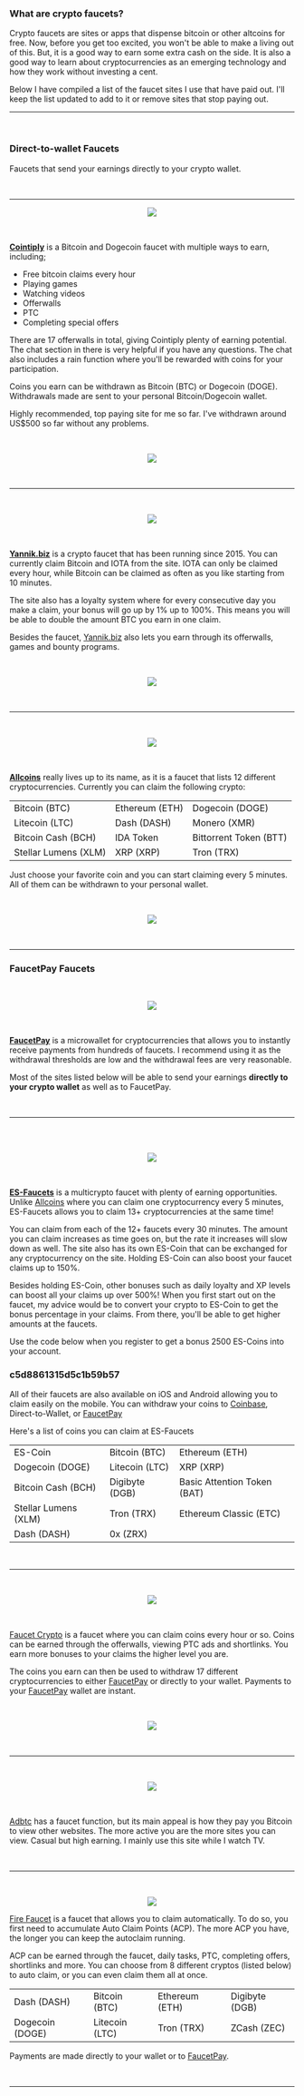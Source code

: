 ### What are crypto faucets?

Crypto faucets are sites or apps that dispense bitcoin or other altcoins for free. Now, before you get too excited, you won't be able to make a living out of this. But, it is a good way to earn some extra cash on the side. It is also a good way to learn about cryptocurrencies as an emerging technology and how they work without investing a cent.

Below I have compiled a list of the faucet sites I use that have paid out. I'll keep the list updated to add to it or remove sites that stop paying out. 

<hr>
<br>

### Direct-to-wallet Faucets
Faucets that send your earnings directly to your crypto wallet.

<br>
<hr>

<p align="center">
  <a href="https://cointiply.com/r/Zn3J" target="_blank"><img src="https://i.imgur.com/yCy1WRt.jpg"></a>
</p>

<br> 

<b>[Cointiply](https://cointiply.com/r/Zn3J)</b> is a Bitcoin and Dogecoin faucet with multiple ways to earn, including; 
- Free bitcoin claims every hour 
- Playing games
- Watching videos
- Offerwalls
- PTC
- Completing special offers

There are 17 offerwalls in total, giving Cointiply plenty of earning potential. The chat section in there is very helpful if you have any questions. The chat also includes a rain function where you'll be rewarded with coins for your participation.

Coins you earn can be withdrawn as Bitcoin (BTC) or Dogecoin (DOGE). Withdrawals made are sent to your personal Bitcoin/Dogecoin wallet. 

Highly recommended, top paying site for me so far. I've withdrawn around US$500 so far without any problems.

<br>

<p align="center">
  <a href="https://cointiply.com/r/Zn3J" target="_blank"><img src="https://i.imgur.com/tDFelUi.png"></a>
</p>

<br> 

<hr>
<br>

<p align="center">
  <a href="http://yannik.biz/?ref=59594" target="_blank"><img src="https://i.imgur.com/a1mmhxB.png"></a>
</p>

<br>

<b>[Yannik.biz](http://yannik.biz/?ref=59594)</b> is a crypto faucet that has been running since 2015. You can currently claim Bitcoin and IOTA from the site. IOTA can only be claimed every hour, while Bitcoin can be claimed as often as you like starting from 10 minutes. 

The site also has a loyalty system where for every consecutive day you make a claim, your bonus will go up by 1% up to 100%. This means you will be able to double the amount BTC you earn in one claim.

Besides the faucet, [Yannik.biz](http://yannik.biz/?ref=59594) also lets you earn through its offerwalls, games and bounty programs.

<br>

<p align="center">
  <a href="http://yannik.biz/?ref=59594" target="_blank"><img src="https://i.imgur.com/nXbi7Hd.png"></a>
</p>

<br>
<hr>
<br>

<p align="center">
  <a href="https://allcoins.pw/?ref=15312" target="_blank"><img src="https://i.imgur.com/m9pBetV.png"></a>
</p>

<br>

<b>[Allcoins](https://allcoins.pw/?ref=15312)</b> really lives up to its name, as it is a faucet that lists 12 different cryptocurrencies. Currently you can claim the following crypto:

<table align="center">
  <tr>
    <td>Bitcoin (BTC)</td>
    <td>Ethereum (ETH)</td>
    <td>Dogecoin (DOGE)</td>       
  </tr>
  <tr>
    <td>Litecoin (LTC)</td> 
    <td>Dash (DASH)</td>    
    <td>Monero (XMR)</td>    
  </tr>
  <tr>
    <td>Bitcoin Cash (BCH)</td>
    <td>IDA Token</td>
    <td>Bittorrent Token (BTT)</td>
  </tr>
  <tr>
    <td>Stellar Lumens (XLM)</td>
    <td>XRP (XRP)</td>
    <td>Tron (TRX)</td>
  </tr>
</table>

Just choose your favorite coin and you can start claiming every 5 minutes. All of them can be withdrawn to your personal wallet.

<br>

<p align="center">
  <a href="https://allcoins.pw/?ref=15312" target="_blank"><img src="https://i.imgur.com/pkAFv2A.png"></a>
</p>

<br>
<hr>

### FaucetPay Faucets

<br>

<p align="center">
  <a href="https://faucetpay.io/?r=312183" target="_blank"><img src="https://i.imgur.com/qkYIujU.png"></a>
</p>

<br>

<b>[FaucetPay](https://faucetpay.io/?r=312183)</b> is a microwallet for cryptocurrencies that allows you to instantly receive payments from hundreds of faucets. I recommend using it as the withdrawal thresholds are low and the withdrawal fees are very reasonable. 

Most of the sites listed below will be able to send your earnings <b>directly to your crypto wallet</b> as well as to FaucetPay. 

<br>
<hr>
<br>

<br>

<p align="center">
  <a href="https://es.btcnewz.com/auth/register?ref=c5d8861315d5c1b59b57" target="_blank"><img src="https://i.imgur.com/h2I7Ry3.png"></a>
</p>

<br>

<b>[ES-Faucets](https://es.btcnewz.com/auth/register?ref=c5d8861315d5c1b59b57)</b> is a multicrypto faucet with plenty of earning opportunities. Unlike [Allcoins](https://allcoins.pw/?ref=15312) where you can claim one cryptocurrency every 5 minutes, ES-Faucets allows you to claim 13+ cryptocurrencies at the same time! 

You can claim from each of the 12+ faucets every 30 minutes. The amount you can claim increases as time goes on, but the rate it increases will slow down as well. The site also has its own ES-Coin that can be exchanged for any cryptocurrency on the site. Holding ES-Coin can also boost your faucet claims up to 150%. 

Besides holding ES-Coin, other bonuses such as daily loyalty and XP levels can boost all your claims up over 500%! When you first start out on the faucet, my advice would be to convert your crypto to ES-Coin to get the bonus percentage in your claims. From there, you'll be able to get higher amounts at the faucets.

Use the code below when you register to get a bonus 2500 ES-Coins into your account.

### c5d8861315d5c1b59b57

All of their faucets are also available on iOS and Android allowing you to claim easily on the mobile. You can withdraw your coins to [Coinbase](https://www.coinbase.com/), Direct-to-Wallet, or [FaucetPay](https://faucetpay.io/?r=312183)

Here's a list of coins you can claim at ES-Faucets

<table align="center">
  <tr>
    <td>ES-Coin</td>
    <td>Bitcoin (BTC)</td>
    <td>Ethereum (ETH)</td>    
  </tr>
  <tr>
    <td>Dogecoin (DOGE)</td> 
    <td>Litecoin (LTC)</td>     
    <td>XRP (XRP)</td>
  </tr>
  <tr>
    <td>Bitcoin Cash (BCH)</td>
    <td>Digibyte (DGB)</td>
    <td>Basic Attention Token (BAT)</td>
  </tr>
  <tr>
    <td>Stellar Lumens (XLM)</td>
    <td>Tron (TRX)</td>
    <td>Ethereum Classic (ETC)</td>
  </tr>
  <tr>
    <td>Dash (DASH)</td>
    <td>0x (ZRX)</td>
  </tr>
</table>

<br>
<hr>
<br>

<p align="center">
  <a href="https://www.faucetcrypto.com/ref/286789" target="_blank"><img src="https://i.imgur.com/glMO1zO.png"></a>
</p>

<br>

[Faucet Crypto](https://www.faucetcrypto.com/ref/286789) is a faucet where you can claim coins every hour or so. Coins can be earned through the offerwalls, viewing PTC ads and shortlinks. You earn more bonuses to your claims the higher level you are. 

The coins you earn can then be used to withdraw 17 different cryptocurrencies to either [FaucetPay](https://faucetpay.io/?r=312183) or directly to your wallet. Payments to your [FaucetPay](https://faucetpay.io/?r=312183) wallet are instant.

<br>

<p align="center">
  <a href="https://www.faucetcrypto.com/ref/286789" target="_blank"><img src="https://i.imgur.com/WQHdb0E.png"></a>
</p>

<br>
<hr>
<br>

<p align="center">
  <a href="https://r.adbtc.top/1725349" target="_blank"><img src="https://i.imgur.com/fmRi42o.png"></a>
</p>

<br>

[Adbtc](https://r.adbtc.top/1725349) has a faucet function, but its main appeal is how they pay you Bitcoin to view other websites. The more active you are the more sites you can view. Casual but high earning. I mainly use this site while I watch TV.

<br>
<hr>
<br>

<p align="center">
  <a href="https://firefaucet.win/ref/324415" target="_blank"><img src="https://i.imgur.com/49i7cZp.png"></a>
</p>

[Fire Faucet](https://firefaucet.win/ref/324415) is a faucet that allows you to claim automatically. To do so, you first need to accumulate Auto Claim Points (ACP). The more ACP you have, the longer you can keep the autoclaim running.

ACP can be earned through the faucet, daily tasks, PTC, completing offers, shortlinks and more. You can choose from 8 different cryptos (listed below) to auto claim, or you can even claim them all at once.

<table align="center">
  <tr>
    <td>Dash (DASH)</td>
    <td>Bitcoin (BTC)</td>
    <td>Ethereum (ETH)</td>    
    <td>Digibyte (DGB)</td> 
  </tr>
  <tr>
    <td>Dogecoin (DOGE)</td> 
    <td>Litecoin (LTC)</td>     
    <td>Tron (TRX)</td>
    <td>ZCash (ZEC)</td> 
  </tr>
</table>

Payments are made directly to your wallet or to [FaucetPay](https://faucetpay.io/?r=312183).

<br>
<hr>
<br>




